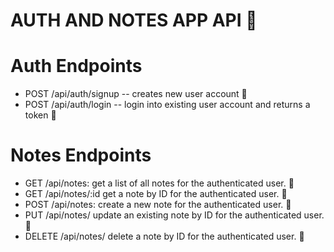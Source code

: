 # AUTH AND NOTES APP API 🎯

# Auth Endpoints

- POST /api/auth/signup -- creates new user account 🚀
- POST /api/auth/login -- login into existing user account and returns a token 🚀

# Notes Endpoints

- GET /api/notes: get a list of all notes for the authenticated user. 🚀
- GET /api/notes/:id get a note by ID for the authenticated user. 🚀
- POST /api/notes: create a new note for the authenticated user. 🚀
- PUT /api/notes/ update an existing note by ID for the authenticated user. 🚀
- DELETE /api/notes/ delete a note by ID for the authenticated user. 🚀
